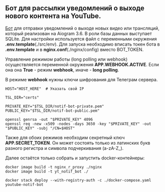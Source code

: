 ## Бот для рассылки уведомлений о выходе нового контента на YouTube.

[Бот](https://t.me/youtube_notifier_simple_bot/ "Бот уведомлений от YouTube") для отправки уведомлений о выходе новых видео или трансляций, 
который реализован на Aiogram 3.6. В роли базы данных выступает SQLite. Для настройки используется файл
с переменными окружения __.env.template__(./src/env). Для запуска необходимо вписать токен бота в __.env.template__
и в __nginx.conf__(./nginx/config) вместо BOT_TOKEN.

Управление режимом работы (long polling или webhook) осуществляется переменной окружения __APP.WEBHOOK.ACTIVE__.
Если она она __True__ - режим __webhook__, иначе - __long polling__.

В режиме __webhook__ нужны ключи шифрования для Телеграм сервера. 
```shell
HOST="HOST_HERE"  # Указать свой IP 

TSL_DIR="certs"

PRIVATE_KEY="$TSL_DIR/notif-bot-private.pem"
PUBLIC_KEY="$TSL_DIR/notif-bot-public.pem"

openssl genrsa -out "$PRIVATE_KEY" 4096
openssl req -new -x509 -nodes -days 3650 -key "$PRIVATE_KEY" -out "$PUBLIC_KEY" -subj "/CN=$HOST"
```
Также для обоих режимов необходим секретный ключ __APP.SECRET_TOKEN__. Он может состоять только из латинских букв
разного регистра и символа подчеркивания (a-zA-Z_). 
 

Далее остаётся только собрать и запустить docker-контейнеры:
```shell
docker image build -t nginx_r_proxy ./nginx
docker image build -t yt_notif_bot ./

docker stack deploy --with-registry-auth -c ./docker-compose.yaml youtube-notif-bot
```
